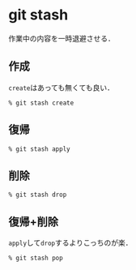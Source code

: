 # git stash

作業中の内容を一時退避させる．

## 作成

`create`はあっても無くても良い．

```
% git stash create
```

## 復帰

```
% git stash apply
```

## 削除

```
% git stash drop
```

## 復帰+削除

`apply`して`drop`するよりこっちのが楽．

```
% git stash pop
```
